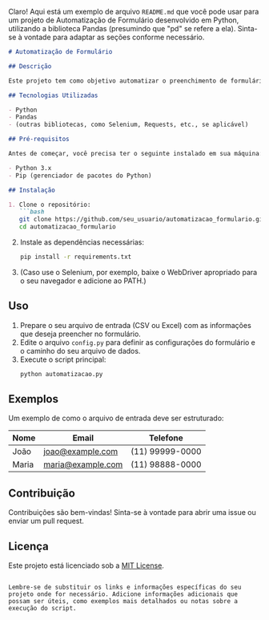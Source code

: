 Claro! Aqui está um exemplo de arquivo `README.md` que você pode usar para um projeto de Automatização de Formulário desenvolvido em Python, utilizando a biblioteca Pandas (presumindo que "pd" se refere a ela). Sinta-se à vontade para adaptar as seções conforme necessário.

```markdown
# Automatização de Formulário

## Descrição

Este projeto tem como objetivo automatizar o preenchimento de formulários utilizando Python e a biblioteca Pandas. Através deste script, é possível ler informações de um arquivo (como CSV ou Excel) e utilizá-las para preencher um formulário online de maneira eficiente.

## Tecnologias Utilizadas

- Python
- Pandas
- (outras bibliotecas, como Selenium, Requests, etc., se aplicável)

## Pré-requisitos

Antes de começar, você precisa ter o seguinte instalado em sua máquina:

- Python 3.x
- Pip (gerenciador de pacotes do Python)

## Instalação

1. Clone o repositório:
   ```bash
   git clone https://github.com/seu_usuario/automatizacao_formulario.git
   cd automatizacao_formulario
   ```

2. Instale as dependências necessárias:
   ```bash
   pip install -r requirements.txt
   ```

3. (Caso use o Selenium, por exemplo, baixe o WebDriver apropriado para o seu navegador e adicione ao PATH.)

## Uso

1. Prepare o seu arquivo de entrada (CSV ou Excel) com as informações que deseja preencher no formulário.
2. Edite o arquivo `config.py` para definir as configurações do formulário e o caminho do seu arquivo de dados.
3. Execute o script principal:
   ```bash
   python automatizacao.py
   ```

## Exemplos

Um exemplo de como o arquivo de entrada deve ser estruturado:

| Nome   | Email             | Telefone     |
|--------|-------------------|---------------|
| João   | joao@example.com  | (11) 99999-0000 |
| Maria  | maria@example.com | (11) 98888-0000 |

## Contribuição

Contribuições são bem-vindas! Sinta-se à vontade para abrir uma issue ou enviar um pull request.

## Licença

Este projeto está licenciado sob a [MIT License](LICENSE).
```

Lembre-se de substituir os links e informações específicas do seu projeto onde for necessário. Adicione informações adicionais que possam ser úteis, como exemplos mais detalhados ou notas sobre a execução do script.

